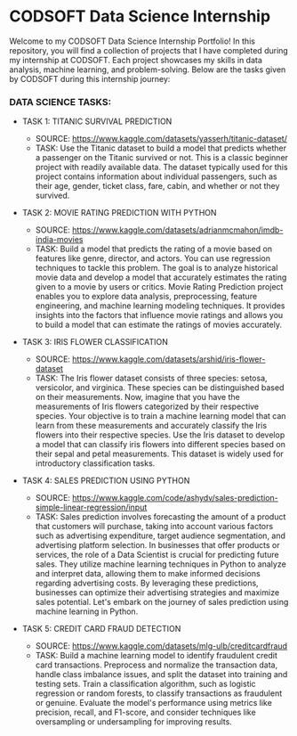 # CODSOFT Data Science Internship

Welcome to my CODSOFT Data Science Internship Portfolio! In this repository, you will find a collection of projects that I have completed during my internship at CODSOFT. Each project showcases my skills in data analysis, machine learning, and problem-solving. Below are the tasks given by CODSOFT during this internship journey:

### DATA SCIENCE TASKS:

* TASK 1: TITANIC SURVIVAL PREDICTION
  - SOURCE: https://www.kaggle.com/datasets/yasserh/titanic-dataset/
  - TASK: Use the Titanic dataset to build a model that predicts whether a passenger on the Titanic survived or not. This is a classic beginner project with readily available data. The dataset typically used for this project contains information about individual passengers, such as their age, gender, ticket class, fare, cabin, and whether or not they survived.

* TASK 2: MOVIE RATING PREDICTION WITH PYTHON
  - SOURCE: https://www.kaggle.com/datasets/adrianmcmahon/imdb-india-movies
  - TASK: Build a model that predicts the rating of a movie based on features like genre, director, and actors. You can use regression techniques to tackle this problem. The goal is to analyze historical movie data and develop a model that accurately estimates the rating given to a movie by users or critics. Movie Rating Prediction project enables you to explore data analysis, preprocessing, feature engineering, and machine learning modeling techniques. It provides insights into the factors that influence movie ratings and allows you to build a model that can estimate the ratings of movies accurately.

* TASK 3: IRIS FLOWER CLASSIFICATION
  - SOURCE: https://www.kaggle.com/datasets/arshid/iris-flower-dataset
  - TASK: The Iris flower dataset consists of three species: setosa, versicolor, and virginica. These species can be distinguished based on their measurements. Now, imagine that you have the measurements of Iris flowers categorized by their respective species. Your objective is to train a machine learning model that can learn from these measurements and accurately classify the Iris flowers into their respective species. Use the Iris dataset to develop a model that can classify iris
flowers into different species based on their sepal and petal measurements. This dataset is widely used for introductory classification tasks. 

* TASK 4: SALES PREDICTION USING PYTHON
  - SOURCE: https://www.kaggle.com/code/ashydv/sales-prediction-simple-linear-regression/input
  - TASK: Sales prediction involves forecasting the amount of a product that customers will purchase, taking into account various factors such as advertising expenditure, target audience segmentation, and advertising platform selection. In businesses that offer products or services, the role of a Data Scientist is crucial for predicting future sales. They utilize machine learning techniques in Python to analyze and interpret data, allowing them to make informed decisions regarding advertising costs. By leveraging these predictions, businesses can optimize their advertising strategies and maximize sales potential. Let's embark on the journey of sales prediction using machine learning in Python.

* TASK 5: CREDIT CARD FRAUD DETECTION
  - SOURCE: https://www.kaggle.com/datasets/mlg-ulb/creditcardfraud
  - TASK: Build a machine learning model to identify fraudulent credit card transactions. Preprocess and normalize the transaction data, handle class imbalance issues, and split the dataset into training and testing sets. Train a classification algorithm, such as logistic regression or random forests, to classify transactions as fraudulent or genuine. Evaluate the model's performance using metrics like precision, recall, and F1-score, and consider techniques like oversampling or undersampling for improving results.
